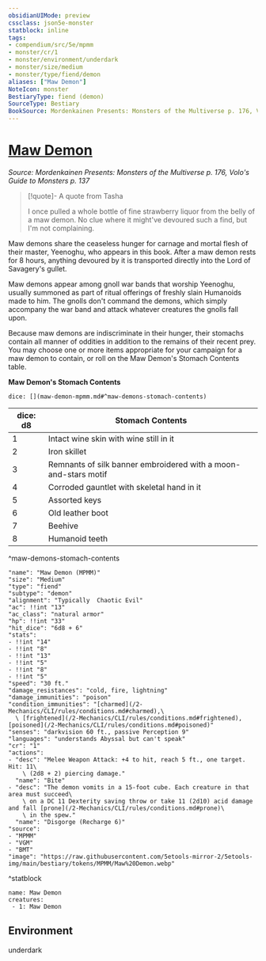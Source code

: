 ```yaml
---
obsidianUIMode: preview
cssclass: json5e-monster
statblock: inline
tags:
- compendium/src/5e/mpmm
- monster/cr/1
- monster/environment/underdark
- monster/size/medium
- monster/type/fiend/demon
aliases: ["Maw Demon"]
NoteIcon: monster
BestiaryType: fiend (demon)
SourceType: Bestiary
BookSource: Mordenkainen Presents: Monsters of the Multiverse p. 176, Volo's Guide to Monsters p. 137
---
```

# [Maw Demon](2-Mechanics/CLI/bestiary/fiend/maw-demon-mpmm.md)
*Source: Mordenkainen Presents: Monsters of the Multiverse p. 176, Volo's Guide to Monsters p. 137*  

> [!quote]- A quote from Tasha  
> 
> I once pulled a whole bottle of fine strawberry liquor from the belly of a maw demon. No clue where it might've devoured such a find, but I'm not complaining.

Maw demons share the ceaseless hunger for carnage and mortal flesh of their master, Yeenoghu, who appears in this book. After a maw demon rests for 8 hours, anything devoured by it is transported directly into the Lord of Savagery's gullet.

Maw demons appear among gnoll war bands that worship Yeenoghu, usually summoned as part of ritual offerings of freshly slain Humanoids made to him. The gnolls don't command the demons, which simply accompany the war band and attack whatever creatures the gnolls fall upon.

Because maw demons are indiscriminate in their hunger, their stomachs contain all manner of oddities in addition to the remains of their recent prey. You may choose one or more items appropriate for your campaign for a maw demon to contain, or roll on the Maw Demon's Stomach Contents table.

**Maw Demon's Stomach Contents**

`dice: [](maw-demon-mpmm.md#^maw-demons-stomach-contents)`

| dice: d8 | Stomach Contents |
|----------|------------------|
| 1 | Intact wine skin with wine still in it |
| 2 | Iron skillet |
| 3 | Remnants of silk banner embroidered with a moon-and-stars motif |
| 4 | Corroded gauntlet with skeletal hand in it |
| 5 | Assorted keys |
| 6 | Old leather boot |
| 7 | Beehive |
| 8 | Humanoid teeth |
^maw-demons-stomach-contents

```statblock
"name": "Maw Demon (MPMM)"
"size": "Medium"
"type": "fiend"
"subtype": "demon"
"alignment": "Typically  Chaotic Evil"
"ac": !!int "13"
"ac_class": "natural armor"
"hp": !!int "33"
"hit_dice": "6d8 + 6"
"stats":
- !!int "14"
- !!int "8"
- !!int "13"
- !!int "5"
- !!int "8"
- !!int "5"
"speed": "30 ft."
"damage_resistances": "cold, fire, lightning"
"damage_immunities": "poison"
"condition_immunities": "[charmed](/2-Mechanics/CLI/rules/conditions.md#charmed),\
  \ [frightened](/2-Mechanics/CLI/rules/conditions.md#frightened), [poisoned](/2-Mechanics/CLI/rules/conditions.md#poisoned)"
"senses": "darkvision 60 ft., passive Perception 9"
"languages": "understands Abyssal but can't speak"
"cr": "1"
"actions":
- "desc": "Melee Weapon Attack: +4 to hit, reach 5 ft., one target. Hit: 11\
    \ (2d8 + 2) piercing damage."
  "name": "Bite"
- "desc": "The demon vomits in a 15-foot cube. Each creature in that area must succeed\
    \ on a DC 11 Dexterity saving throw or take 11 (2d10) acid damage and fall [prone](/2-Mechanics/CLI/rules/conditions.md#prone)\
    \ in the spew."
  "name": "Disgorge (Recharge 6)"
"source":
- "MPMM"
- "VGM"
- "BMT"
"image": "https://raw.githubusercontent.com/5etools-mirror-2/5etools-img/main/bestiary/tokens/MPMM/Maw%20Demon.webp"
```
^statblock

```encounter-table
name: Maw Demon
creatures:
 - 1: Maw Demon
```

## Environment

underdark